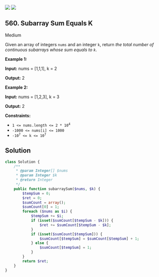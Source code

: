 [![](https://img.shields.io/github/stars/javadev/LeetCode-in-All?label=Stars&style=flat-square)](https://github.com/javadev/LeetCode-in-All)
[![](https://img.shields.io/github/forks/javadev/LeetCode-in-All?label=Fork%20me%20on%20GitHub%20&style=flat-square)](https://github.com/javadev/LeetCode-in-All/fork)

## 560\. Subarray Sum Equals K

Medium

Given an array of integers `nums` and an integer `k`, return _the total number of continuous subarrays whose sum equals to `k`_.

**Example 1:**

**Input:** nums = [1,1,1], k = 2

**Output:** 2 

**Example 2:**

**Input:** nums = [1,2,3], k = 3

**Output:** 2 

**Constraints:**

*   <code>1 <= nums.length <= 2 * 10<sup>4</sup></code>
*   `-1000 <= nums[i] <= 1000`
*   <code>-10<sup>7</sup> <= k <= 10<sup>7</sup></code>

## Solution

```php
class Solution {
    /**
     * @param Integer[] $nums
     * @param Integer $k
     * @return Integer
     */
    public function subarraySum($nums, $k) {
        $tempSum = 0;
        $ret = 0;
        $sumCount = array();
        $sumCount[0] = 1;
        foreach ($nums as $i) {
            $tempSum += $i;
            if (isset($sumCount[$tempSum - $k])) {
                $ret += $sumCount[$tempSum - $k];
            }
            if (isset($sumCount[$tempSum])) {
                $sumCount[$tempSum] = $sumCount[$tempSum] + 1;
            } else {
                $sumCount[$tempSum] = 1;
            }
        }
        return $ret;
    }
}
```